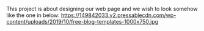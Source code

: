 This project is about designing our web page and we wish to look somehow like the one in below:
https://149842033.v2.pressablecdn.com/wp-content/uploads/2019/10/free-blog-templates-1000x750.jpg 
